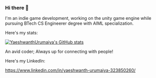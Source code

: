### Hi there 👋

I'm an indie game development, working on the unity game engine while pursuing BTech CS Engineerer degree with AIML specialization.

Here's my stats:

[![YaeshwanthUrumaiya's GitHub stats](https://github-readme-stats.vercel.app/api?username=YaeshwanthUrumaiya&show_icons=true&theme=tokyonight)](https://github.com/anuraghazra/github-readme-stats)

An avid coder; Always up for connecting with people! 

Here's my LinkedIn:

https://www.linkedin.com/in/yaeshwanth-urumaiya-323850260/
<!--
**YaeshwanthUrumaiya/YaeshwanthUrumaiya** is a ✨ _special_ ✨ repository because its `README.md` (this file) appears on your GitHub profile.

Here are some ideas to get you started:
- 🔭 I’m currently working on ...
- 🌱 I’m currently learning ...
- 👯 I’m looking to collaborate on ...
- 🤔 I’m looking for help with ...
- 💬 Ask me about ...
- 📫 How to reach me: ...
- 😄 Pronouns: ...
- ⚡ Fun fact: ...
-->
